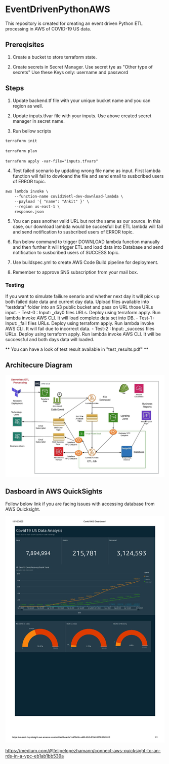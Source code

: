 # EventDrivenPythonAWS
This repository is created for creating an event driven Python ETL processing in AWS of COVID-19 US data.

## Prereqisites

1. Create a bucket to store terraform state.

2. Create secrets in Secret Manager. Use secret tye as "Other type of secrets"
    Use these Keys only: username and password

## Steps

1. Update backend.tf file with your unique bucket name and you can region as well.

2. Update inputs.tfvar file with your inputs. Use above created secret manager in secret name.

3. Run bellow scripts
```
terraform init

terraform plan

terraform apply -var-file="inputs.tfvars"

```

4. Test failed scenario by updating wrong file name as input. First lambda function will fail to dowloand the file and send email to susbcribed users of ERROR topic.
```
aws lambda invoke \
    --function-name covid19etl-dev-download-lambda \
    --payload '{ "name": "Ankit" }' \
	--region us-east-1 \
    response.json
```
5. You can pass another valid URL but not the same as our source. In this case, our download lambda would be succesfull but ETL lambda will fail and send notification to susbcribed users of ERROR topic.

6. Run below command to trigger DOWNLOAD lambda function manually and then further it will trigger ETL and load data into Database and send notification to susbcribed users of SUCCESS topic.

7. Use buildspec.yml to create AWS Code Build pipeline for deployment.

8. Remember to approve SNS subscription from your mail box.

### Testing
If you want to simulate failiure senario and whether next day it will pick up both failed date data and current day data. Upload files available into "testdata" folder into an S3 public bucket and pass on URL those URLs input.
    - Test-0 : Input: _day0 files URLs. Deploy using terraform apply. Run lambda invoke AWS CLI. It will load complete data set into DB. 
    - Test-1 : Input: _fail files URLs. Deploy using terraform apply. Run lambda invoke AWS CLI. It will fail due to incorrect data.
    - Test-2 : Input: _success files URLs. Deploy using terraform apply. Run lambda invoke AWS CLI. It will be successful and both days data will loaded.

** You can have a look of test result available in "test_results.pdf" **

    
## Architecure Diagram

![Screenshot](ServerlessETL_Arch.jpeg)

## Dasboard in AWS QuickSights

Follow below link if you are facing issues with accessing database from AWS Quicksight.

![Screenshot](Covid19US_Dashboard.jpg)

https://medium.com/@felipelopezhamann/connect-aws-quicksight-to-an-rds-in-a-vpc-eb1ab1bb539a
